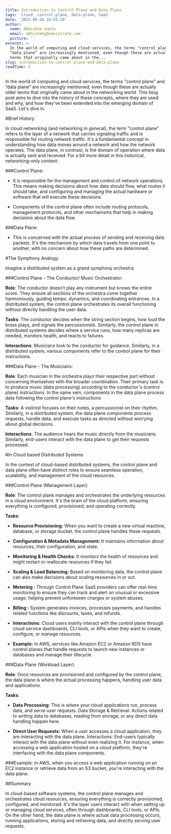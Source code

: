 ```yaml
---
title: Introduction to Control Plane and Data Plane
tags: 'cloud, control-plane, data-plane, SaaS'
date: '2023-09-26 16:55:20'
author:
  name: Abhishek Gupta
  email: abhishekg@omnistrate.com
  picture: ''
excerpt: >-
  In the world of computing and cloud services, the terms "control plane" and
  “data plane” are increasingly mentioned, even though these are actually older
  terms that originally came about in the...
slug: introduction-to-control-plane-and-data-plane
readTime: 5
---
```


In the world of computing and cloud services, the terms "control plane" and “data plane” are increasingly mentioned, even though these are actually older terms that originally came about in the networking world. This blog post aims to dive into the history of these concepts, where they are used and why, and how they’ve been extended into the emerging domain of SaaS. Let's dive in.

#Brief History

In cloud networking (and networking in general), the term "control plane" refers to the layer of a network that carries signaling traffic and is responsible for routing network traffic. It's a fundamental concept in understanding how data moves around a network and how the network operates. The data plane, in contrast, is the domain of operation where data is actually sent and received. For a bit more detail in this historical, networking-only context:

###Control Plane:
  - It is responsible for the management and control of network operations. This means making decisions about how data should flow, what routes it should take, and configuring and managing the actual hardware or software that will execute these decisions.

  - Components of the control plane often include routing protocols, management protocols, and other mechanisms that help in making decisions about the data flow.

###Data Plane:
  - This is concerned with the actual process of sending and receiving data packets. It's the mechanism by which data travels from one point to another, with no concern about how these paths are determined.

#The Symphony Analogy

Imagine a distributed system as a grand symphony orchestra

###Control Plane - The Conductor/ Music Orchestrator:

**Role**: 
The conductor doesn’t play any instrument but knows the entire score. They ensure all sections of the orchestra come together harmoniously, guiding tempo, dynamics, and coordinating entrances. In a distributed system, the control plane orchestrates its overall functioning without directly handling the user data.

**Tasks**: 
The conductor decides when the string section begins, how loud the brass plays, and signals the percussionists. Similarly, the control plane in distributed systems decides where a service runs, how many replicas are needed, monitors health, and reacts to failures.

**Interactions**: 
Musicians look to the conductor for guidance. Similarly, in a distributed system, various components refer to the control plane for their instructions.

###Data Plane - The Musicians:

**Role**:
Each musician in the orchestra plays their respective part without concerning themselves with the broader coordination. Their primary task is to produce music (data processing) according to the conductor's (control plane) instructions. In the same vein, components in the data plane process data following the control plane's instructions

**Tasks**:
A violinist focuses on their notes, a percussionist on their rhythm. Similarly, in a distributed system, the data plane components process requests, handle data, and execute tasks as directed without worrying about global decisions.

**Interactions**:
The audience hears the music directly from the musicians. Similarly, end-users interact with the data plane to get their requests processed.

#In Cloud based Distributed Systems

In the context of cloud-based distributed systems, the control plane and data plane often have distinct roles to ensure seamless operation, scalability, and management of the cloud resources.

###Control Plane (Management Layer):

**Role**:
The control plane manages and orchestrates the underlying resources in a cloud environment. It's the brain of the cloud platform, ensuring everything is configured, provisioned, and operating correctly.

**Tasks**:

 - **Resource Provisioning:** When you want to create a new virtual machine, database, or storage bucket, the control plane handles these requests.

 - **Configuration & Metadata Management:** It maintains information about resources, their configuration, and state.

 - **Monitoring & Health Checks:** It monitors the health of resources and might restart or reallocate resources if they fail.

 - **Scaling & Load Balancing:** Based on monitoring data, the control plane can also make decisions about scaling resources in or out.

 - **Metering :** Through Control Plane SaaS providers can offer real-time monitoring to ensure they can track and alert on unusual or excessive usage, helping prevent unforeseen charges or system abuses.

 - **Billing :** System generates invoices, processes payments, and handles related functions like discounts, taxes, and refunds.

 - **Interactions:** Cloud users mainly interact with the control plane through cloud service dashboards, CLI tools, or APIs when they want to create, configure, or manage resources.

 - **Example:** In AWS, services like Amazon EC2 or Amazon RDS have control planes that handle requests to launch new instances or databases and manage their lifecycle.

###Data Plane (Workload Layer):

**Role**:
Once resources are provisioned and configured by the control plane, the data plane is where the actual processing happens, handling user data and applications.

**Tasks**:

 - **Data Processing:** This is where your cloud applications run, process data, and serve user requests.
Data Storage & Retrieval: Actions related to writing data to databases, reading from storage, or any direct data handling happen here.

 - **Direct User Requests:** When a user accesses a cloud application, they are interacting with the data plane.
Interactions: End-users typically interact with the data plane without even realizing it. For instance, when accessing a web application hosted on a cloud platform, they're interfacing with the data plane components.

###Example:
In AWS, when you access a web application running on an EC2 instance or retrieve data from an S3 bucket, you're interacting with the data plane.

##Summary

In cloud-based software systems, the control plane manages and orchestrates cloud resources, ensuring everything is correctly provisioned, configured, and monitored. It's the layer users interact with when setting up or managing cloud services, often through dashboards, CLI tools, or APIs. On the other hand, the data plane is where actual data processing occurs, running applications, storing and retrieving data, and directly serving user requests.


  [1]: https://doc-0c-1g-docs.googleusercontent.com/docs/securesc/7ik7p90i50igd3q02kuflp703ki5jmpv/5l0ucrr81rvsrg2lgp8lo7qv7niiv871/1695751125000/17681447130374703549/14034290912745452476/15invGsrPju6P4nEIN8FUg9B-qKsQl218?e=view&ax=AA75yW6TuaYDe-E4oRvFlRETpIihIxaMCp5IGQu6s5QwRHog8yulROjBuN2448riQAnqZBhKlWrIMH64B_sl8tmDscmSyFYK1hwUaH0LAuovO7A6s3X7FmBl4CSz6d793xrosRW4AsykRy8F-DtdPEMTEAP4ZS4WiMNuigwDPp84rngxTH1G_AAwxx8ItBH16ynegcAdiPffYeqcZ1kw9TR7yALcOON9f8yTkL_2_bOr0n2sKC10zer9hxiiLS8CMtAclX3pE5ojMwekfXtmgyWloT2OpfPfB4ZSvOdmZO1X1iv-x0NHIIGYQ-AZ6euX9w1cbSOCXEFxOSiSX1VychnYD4RyC7xjSSBE65F0ksj1ylxEFBRO5TKY-gnTGC0aNVX71HB2G8doj7E1of7-xiVdNdStFr0GjHE9y3DCxvBzfEUZP9mzQc1FD21r9vpc9FcY7y-d6I1Q7Z3VrUjr0xhef2DT0E_NQbfsajdIfjGq07PT06EVjWdseQdnWi6CkiwWm7-9wr1nHbIREzJaSvpeyshlManj1lvJJtNNPGcF8p22jhXMdVSwDvOzvn9hcan45gYUVfY5S5Wi36stvTzfx-ixHW1noZDHiO2VMiOOaVaYfE1fFh1FXHZGo-6rLFBQ0yLxNU0g-jWmtdemQJUL1VQP4c0uP1rtMVm4H8_3IZMWWe_F650b7vxP7NKmHayFTcoRfh_IuknhzvIXoQhx_Uw0kqaEZMKmNUbsy1wT2kMuvJA0d1GCzLk5ZWZytlSYnYYFqSnoCjxL0-cOcl2K2byfSftJjz0y26rhB98Qb2WiyMvGXh9wxvmLWD1EWOacGdgpXoaqF-c7W6U15EN8YCcnbFENPyMJk1jRWMf3YymX1NZ3Zbt8ie53uqC2W5FskEbyb4DpuiEH79dtq-GW3Lo2f7ftT7vijvv2NqwbMjZbJ7DfarQudmGLmvKzq3G0BAuHuU-B&uuid=66c0009d-7aad-4737-9494-9a4d1ed66f9f&authuser=1&nonce=t15ffho7tqp5s&user=14034290912745452476&hash=akmaf2qi21gvigmsmch86gvkljqk3uoh
